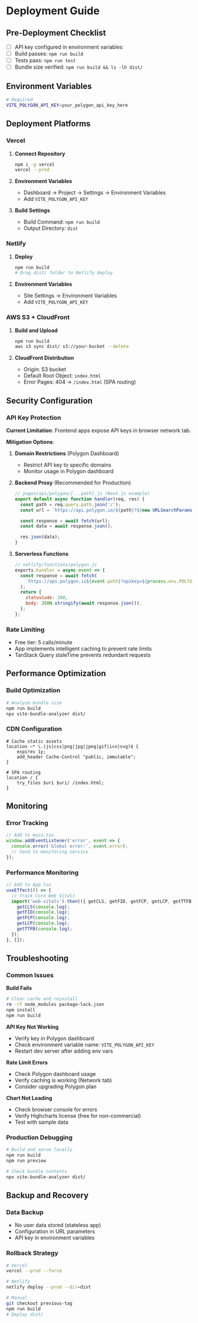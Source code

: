 # Deployment Guide

## Pre-Deployment Checklist

- [ ] API key configured in environment variables
- [ ] Build passes: `npm run build`
- [ ] Tests pass: `npm run test`
- [ ] Bundle size verified: `npm run build && ls -lh dist/`

## Environment Variables

```bash
# Required
VITE_POLYGON_API_KEY=your_polygon_api_key_here
```

## Deployment Platforms

### Vercel

1. **Connect Repository**

   ```bash
   npm i -g vercel
   vercel --prod
   ```

2. **Environment Variables**
   - Dashboard → Project → Settings → Environment Variables
   - Add `VITE_POLYGON_API_KEY`

3. **Build Settings**
   - Build Command: `npm run build`
   - Output Directory: `dist`

### Netlify

1. **Deploy**

   ```bash
   npm run build
   # Drag dist/ folder to Netlify deploy
   ```

2. **Environment Variables**
   - Site Settings → Environment Variables
   - Add `VITE_POLYGON_API_KEY`

### AWS S3 + CloudFront

1. **Build and Upload**

   ```bash
   npm run build
   aws s3 sync dist/ s3://your-bucket --delete
   ```

2. **CloudFront Distribution**
   - Origin: S3 bucket
   - Default Root Object: `index.html`
   - Error Pages: 404 → `/index.html` (SPA routing)

## Security Configuration

### API Key Protection

**Current Limitation**: Frontend apps expose API keys in browser network tab.

**Mitigation Options**:

1. **Domain Restrictions** (Polygon Dashboard)
   - Restrict API key to specific domains
   - Monitor usage in Polygon dashboard

2. **Backend Proxy** (Recommended for Production)

   ```javascript
   // pages/api/polygon/[...path].js (Next.js example)
   export default async function handler(req, res) {
     const path = req.query.path.join('/');
     const url = `https://api.polygon.io/${path}?${new URLSearchParams(req.query).toString()}&apikey=${process.env.POLYGON_API_KEY}`;

     const response = await fetch(url);
     const data = await response.json();

     res.json(data);
   }
   ```

3. **Serverless Functions**
   ```javascript
   // netlify/functions/polygon.js
   exports.handler = async event => {
     const response = await fetch(
       `https://api.polygon.io${event.path}?apikey=${process.env.POLYGON_API_KEY}`
     );
     return {
       statusCode: 200,
       body: JSON.stringify(await response.json()),
     };
   };
   ```

### Rate Limiting

- Free tier: 5 calls/minute
- App implements intelligent caching to prevent rate limits
- TanStack Query staleTime prevents redundant requests

## Performance Optimization

### Build Optimization

```bash
# Analyze bundle size
npm run build
npx vite-bundle-analyzer dist/
```

### CDN Configuration

```nginx
# Cache static assets
location ~* \.(js|css|png|jpg|jpeg|gif|ico|svg)$ {
    expires 1y;
    add_header Cache-Control "public, immutable";
}

# SPA routing
location / {
    try_files $uri $uri/ /index.html;
}
```

## Monitoring

### Error Tracking

```javascript
// Add to main.tsx
window.addEventListener('error', event => {
  console.error('Global error:', event.error);
  // Send to monitoring service
});
```

### Performance Monitoring

```javascript
// Add to App.tsx
useEffect(() => {
  // Track Core Web Vitals
  import('web-vitals').then(({ getCLS, getFID, getFCP, getLCP, getTTFB }) => {
    getCLS(console.log);
    getFID(console.log);
    getFCP(console.log);
    getLCP(console.log);
    getTTFB(console.log);
  });
}, []);
```

## Troubleshooting

### Common Issues

**Build Fails**

```bash
# Clear cache and reinstall
rm -rf node_modules package-lock.json
npm install
npm run build
```

**API Key Not Working**

- Verify key in Polygon dashboard
- Check environment variable name: `VITE_POLYGON_API_KEY`
- Restart dev server after adding env vars

**Rate Limit Errors**

- Check Polygon dashboard usage
- Verify caching is working (Network tab)
- Consider upgrading Polygon plan

**Chart Not Loading**

- Check browser console for errors
- Verify Highcharts license (free for non-commercial)
- Test with sample data

### Production Debugging

```bash
# Build and serve locally
npm run build
npm run preview

# Check bundle contents
npx vite-bundle-analyzer dist/
```

## Backup and Recovery

### Data Backup

- No user data stored (stateless app)
- Configuration in URL parameters
- API key in environment variables

### Rollback Strategy

```bash
# Vercel
vercel --prod --force

# Netlify
netlify deploy --prod --dir=dist

# Manual
git checkout previous-tag
npm run build
# Deploy dist/
```
